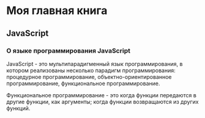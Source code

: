 # Моя главная книга

## JavaScript

### О языке программирования JavaScript

JavaScript - это мультипарадигменный язык программирования, в котором реализованы несколько парадигм программирования: процедурное программирование, объектно-ориентированное программирование, функциональное программирование.

Функциональное программирование - это когда функции передаются в другие функции, как аргументы; когда функции возвращаются из других функций.